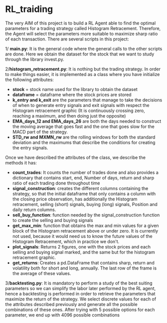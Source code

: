 # RL_traiding

The very AIM of this project is to build a RL Agent able to find the optimal parameters for a trading strategy called Histogram Retracement.
Therefore, the Agent will select the parameters more suitable to maximize sharp ratio of each transaction. There are several scripts in this project:

1/ **main.py**: It is the general code where the general calls to the other scripts are done. Here we obtain the dataset for the stock that we want to study
through the library invest.py.

2/**histogram_retracement.py**: It is nothing but the trading strategy. In order to make things easier, it is implemented as a class where you have initialize 
the following attributes:
  - **stock** = stock name used for the library to obtain the dataset
  - **dataframe** = dataframe where the stock prices are stored
  - **k_entry and k_exit** are the parameters that manage to take the decisions of when to generate entry signals and exit signals with respect the Histogram 
  retracement graphic (It is continuously crossing zero, reaching a maximum, and then doing just the opposite)
  - **EMA_days_12 and EMA_days_26** are both the days needed to construct the moving average that goes fast and the one that goes slow for the MACD part of the
  strategy.
  - **STD_rw and MXMN_rw** are the rolling windows for both the standard deviation and the maximums that describe the conditions for creating the entry signals.

Once we have described the attributes of the class, we describe the methods it has:
  - **count_trades**: It counts the number of trades done and also provides a dictionary that contains start, end, Number of days, return and sharp ratio of each
  trading done throughout time
  - **signal_construction**: creates the different columns containing the strategy, so that the initial dataframe that only contains a column with the closing price
  observation, has additionally the Histogram retracement, selling (short) signals, buying (long) signals, Position and daily return columns.
  - **sell_buy_function**: function needed by the signal_construction function to create the selling and buying signals
  - **get_max_min**: function that obtains the max and min values for a given block of the Histogram retracement above or under zero. It is currently not used,
  because it would need us to know the future values of the Histogram Retracement, which in practice we don't.
  - **plot_signals**: Returns 2 figures, one with the stock prices and each selling and buying signal marked, and the same but for the histogram retracement graphic.
  - **get_returns**: Creates a pd.DataFrame that contains sharp, return and volatility both for short and long, annually. The last row of the frame is the average of
  these values.
  
3/**backtesting.py**: It is mandatory to perform a study of the best suiting parameters so we can simplify the labor later performed by the RL agent, hence a 
backtesting is performed in order to retrieve the parameters that maximize the return of the strategy. We select discrete values for each of the attributes described 
previously and generate all the possible combinations of these ones. After trying with 5 possible options for each parameter, we end up with 4096 possible combinations

